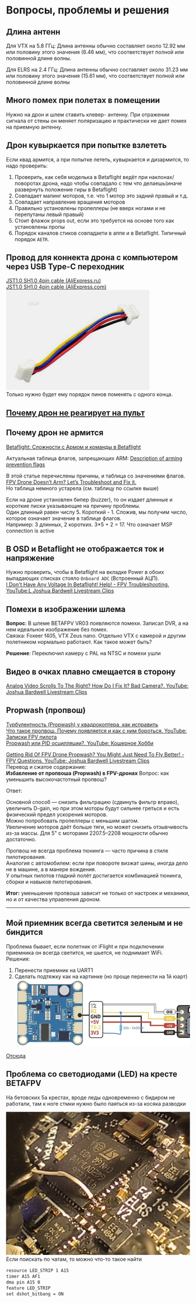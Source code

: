 # Вопросы, проблемы и решения

## Длина антенн
Для VTX на 5.8 ГГц: Длина антенны обычно составляет около 12.92 мм или половину этого значения (6.46 мм), что соответствует полной или половинной длине волны. 

Для ELRS на 2.4 ГГц: Длина антенны обычно составляет около 31.23 мм или половину этого значения (15.61 мм), что соответствует полной или половинной длине волны  

## Много помех при полетах в помещении
Нужно на дрон и шлем ставить клевер- антенну. При отражении сигнала от стены он меняет поляризацию и практически не дает помех на приемную антенну.

## Дрон кувыркается при попытке взлететь 
Если квад армится, а при попытке лететь, кувыркается и дизармится, то надо проверить:  
1. Проверить, как себя моделька в Betaflight ведёт при наклонах/поворотах дрона, надо чтобы совпадало с тем что делаешь(иначе развернуть положение гиры в Betaflight)  
2. Совпадает мапинг моторов, т.е. что 1 мотор это задний правый и т.д.  
3. Совпадает направление вращения моторов  
4. Правильно установлены пропеллеры (не вверх ногами и не перепутаны левый правый)  
5. Стоит флажок props out, если это требуется на основе того как установлены пропы   
6. Порядок каналов стиков совпадаети в аппе и в Betaflight. Типичный порядок `AETR`.  

## Провод для коннекта дрона с компьютером через USB Type-C переходник
[JST1.0 SH1.0 4pin cable (AliExpress.ru)](https://aliexpress.ru/item/1005005796723171.html?sku_id=12000034384188766)  
[JST1.0 SH1.0 4pin cable (AliExpress.com)](https://aliexpress.com/item/1005005796723171.html?sku_id=12000034384188766)  
![](JST10_SH.png)  
Только нужно будет ему порядок пинов поменять с одного конца.

## [Почему дрон не реагирует на пульт](https://dzen.ru/a/ZTnTOxoL4BMRPRHg)

## Почему дрон не армится

[Betaflight: Сложности с Армом и команды в Betaflight](https://technobee.ru/index.php/soft/betaflight/item/arming-i-komandy-v-betaflight)

Актуальная таблица флагов, запрещающих ARM: [Description of arming prevention flags](https://betaflight.com/docs/wiki/guides/current/Arming-Sequence-And-Safety#description-of-arming-prevention-flags)

В этой статье перечислены причины, и таблица со значениями флагов.  
[FPV Drone Doesn’t Arm? Let’s Troubleshoot and Fix it.](https://oscarliang.com/quad-arming-issue-fix/)  
Но таблица немного устарела (см. таблицу по ссылке выше)

Если на дроне установлен бипер (buzzer), то он издает длинные и короткие писки указывающие на причину проблемы.  
Один длинный равен числу 5. Короткий - 1. Сложив, мы получим число, которое означает значение в таблице флагов.  
Например: 3 длинных, 2 коротких. 3*5 + 2 = 17. Что означает MSP connection is active

## В OSD и Betaflight не отображается ток и напряжение
Нужно проверить, чтобы в Betaflight на вкладке Power в обоих выпадающих списках стояло `Onboard ADC` (Встроенный АЦП).  
[I Don't Have Any Voltage In Betaflight! Help! - FPV Troubleshooting. YouTube:L Joshua Bardwell Livestream Clips](https://www.youtube.com/watch?v=X0aFJ_YZqi4)

## Помехи в изображении шлема
**Вопрос**: В шлеме BETAFPV VR03 появляются помехи.  Записал DVR, а на нем идеальное изображение без помех.  
Связка: Foxeer f405, VTX Zeus nano. Отдельно VTX с камерой и другим полетником нормально работают. Как такое может быть?

**Решение**: Переключил камеру с PAL на NTSC и помехи ушли

## Видео в очках плавно смещается в сторону
[Analog Video Scrolls To The Right? How Do I Fix It? Bad Camera?. YouTube: Joshua Bardwell Livestream Clips](https://www.youtube.com/watch?v=CbkhxywTZZs)

## Propwash (пропвош)
[Турбулентность (Propwash) у квадрокоптера, как исправить](https://profpv.ru/turbulentnost-propwash-u-kvadrokoptera-ka/)  
[Что такое пропвош. Почему появляется и как с ним бороться. YouTube: Записки FPV пилота](https://www.youtube.com/watch?v=KgLhCgSpCrY)  
[Propwash или PID осцилляции?. YouTube: Кошерное Хобби](https://www.youtube.com/watch?v=cQ-U_fNLXmw)  

[Getting Rid Of FPV Drone Propwash? You Might Just Need To Fly Better! - FPV Questions. YouTube: Joshua Bardwell Livestream Clips](https://www.youtube.com/watch?v=XkDJqh588xE)  
Перевод и сжатое содержание:  
**Избавление от пропвоша (Propwash) в FPV-дронах**
Вопрос: как уменьшить высокочастотный пропвош?

Ответ:

Основной способ — снизить фильтрацию (сдвинуть фильтр вправо), увеличить D-gain, но при этом моторы будут сильнее греться и есть физический предел ускорения моторов.  
Можно попробовать пропеллеры с меньшим шагом.  
Увеличение моторов даёт больше тяги, но может снизить отзывчивость из-за массы. Для 5" с моторами 2207.5–2208 мощности обычно достаточно.  

Пропвош не всегда проблема тюнинга — часто причина в стиле пилотирования.  
Аналогия с автомобилем: если при повороте визжат шины, иногда дело не в машине, а в манере вождения.  
У опытных пилотов гладкий полёт достигается комбинацией тюнинга, сборки и навыков пилотирования.

**Итог:** уменьшение пропвоша зависит не только от настроек и механики, но и от качества управления дроном.

---


## Мой приемник всегда светится зеленым и не биндится
Проблема бывает, если полетник от iFlight и при подключении приемника он всегда светится, не шьется, не поднимает WiFi.  
Решения:
1. Перенести приемник на UART1
2. Сделать подтяжку как на картинке (но проще перенести на 1й юарт)  
![](iFlight_ELRS_Issue.jpg)

[Отсюда](https://t.me/expresslrs_rus/66110)

## Проблема со  светодиодами (LED) на кресте BETAFPV
На бетовских 5а крестах, вроде леды одновременно с бидиром не работали, там к ноге стмки нужно было паяться из-за косяка разводки 

![](LED_Issue.jpg)  
Если поискать по чатам, то можно что-то такое найти
```
resource LED_STRIP 1 A15
timer A15 AF1
dma pin A15 0
feature LED_STRIP
set dshot_bitbang = ON
```